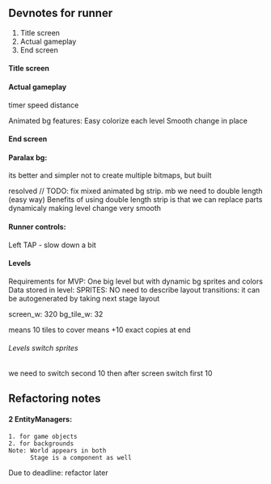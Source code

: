 ## Devnotes for runner

1. Title screen
2. Actual gameplay
3. End screen

#### Title screen

#### Actual gameplay
timer
speed
distance

Animated bg features:
Easy colorize each level
Smooth change in place

#### End screen


#### Paralax bg:
its better and simpler not to create multiple bitmaps, but built

resolved
// TODO: fix mixed animated bg strip. mb we need to double length (easy way)
Benefits of using double length strip is that we can replace parts dynamicaly making level change very smooth

#### Runner controls:
Left TAP - slow down a bit

#### Levels
Requirements for MVP:
One big level but with dynamic bg sprites and colors
Data stored in level:
SPRITES: 
NO need to describe layout transitions: it can be autogenerated by taking next stage layout

screen_w: 320
bg_tile_w: 32

means 10 tiles to cover
means +10 exact copies at end


###### Levels switch sprites
we need to switch second 10 then after screen switch first 10










## Refactoring notes
#### 2 EntityManagers:
    1. for game objects
    2. for backgrounds
    Note: World appears in both
          Stage is a component as well
Due to deadline: refactor later
